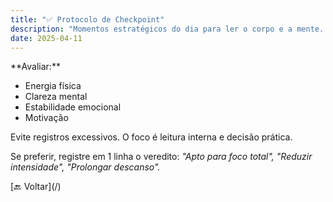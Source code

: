 ```yaml
---
title: "✅ Protocolo de Checkpoint"
description: "Momentos estratégicos do dia para ler o corpo e a mente. São oportunidades de ajuste fino, alinhamento e consciência."
date: 2025-04-11
---
```


<section class="section">
**Avaliar:**

* Energia física
* Clareza mental
* Estabilidade emocional
* Motivação

Evite registros excessivos. O foco é leitura interna e decisão prática.

Se preferir, registre em 1 linha o veredito: *"Apto para foco total", "Reduzir intensidade", "Prolongar descanso".*
</section>

<section class="section text-center">[🔙 Voltar](/)</section>
